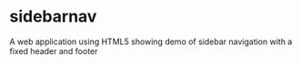 sidebarnav
==========
A web application using HTML5 showing demo of sidebar navigation with a fixed header and footer
